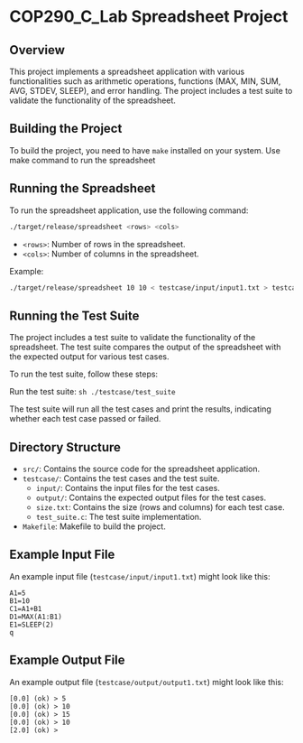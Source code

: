 # COP290_C_Lab Spreadsheet Project

## Overview

This project implements a spreadsheet application with various functionalities such as arithmetic operations, functions (MAX, MIN, SUM, AVG, STDEV, SLEEP), and error handling. The project includes a test suite to validate the functionality of the spreadsheet.

## Building the Project

To build the project, you need to have `make` installed on your system. 
Use make command to run the spreadsheet

## Running the Spreadsheet

To run the spreadsheet application, use the following command:

```sh
./target/release/spreadsheet <rows> <cols>
```

- `<rows>`: Number of rows in the spreadsheet.
- `<cols>`: Number of columns in the spreadsheet.

Example:

```sh
./target/release/spreadsheet 10 10 < testcase/input/input1.txt > testcase/output/output1.txt
```

## Running the Test Suite

The project includes a test suite to validate the functionality of the spreadsheet. The test suite compares the output of the spreadsheet with the expected output for various test cases.

To run the test suite, follow these steps:

Run the test suite:
    ```sh
    ./testcase/test_suite
    ```

The test suite will run all the test cases and print the results, indicating whether each test case passed or failed.

## Directory Structure

- `src/`: Contains the source code for the spreadsheet application.
- `testcase/`: Contains the test cases and the test suite.
  - `input/`: Contains the input files for the test cases.
  - `output/`: Contains the expected output files for the test cases.
  - `size.txt`: Contains the size (rows and columns) for each test case.
  - `test_suite.c`: The test suite implementation.
- `Makefile`: Makefile to build the project.

## Example Input File

An example input file (`testcase/input/input1.txt`) might look like this:

```
A1=5
B1=10
C1=A1+B1
D1=MAX(A1:B1)
E1=SLEEP(2)
q
```

## Example Output File

An example output file (`testcase/output/output1.txt`) might look like this:

```
[0.0] (ok) > 5
[0.0] (ok) > 10
[0.0] (ok) > 15
[0.0] (ok) > 10
[2.0] (ok) > 
```